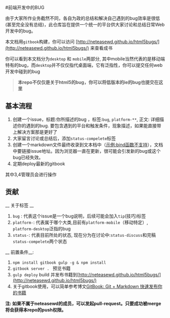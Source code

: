 #前端开发中的BUG

由于大家所作业务截然不同，各自为政的总结和解决自己遇到的bug效率是很低(甚至完全没有总结)，此仓库旨在提供一个统一的平台供大家讨论和总结日常Web开发中的bug。

本文档用`gitbook`构建，你可以访问 [http://neteasewd.github.io/html5bugs/](http://neteasewd.github.io/html5bugs/) 来查看成书

你可以看到本文档分为`desktop` 和 `mobile`两部分, 其中mobile当然代表的是移动端特有的bug，而`desktop`并不仅仅指代桌面端，它有泛指性，你可以提交任何web开发中碰到的bug

> __本repo不仅仅是关于html5的bug，你可以将低版本的ie的bug也提交在这里__

## 基本流程

1. 创建一个issue，标题:你所描述的bug ，标签:`bug`, `platform-**`, 正文: 详细描述你的遇到的bug. 要包含遇到的平台和触发条件，现象描述，如果能直接带上解决方案那是更好了
2. 大家留言讨论或总结后，添加`status-compelete`标签
3. 创建一个markdown文件最终收录到文本档中（[示例:bind函数不支持]()），文档中要链接issue地址。因为浏览器一直在更新，很可能会引发新的bug或这个bug已经失效。
4. 定期deploy最新的gitbook

其中3,4管理员会进行操作



## 贡献

__ 关于标签 __

1. `bug` : 代表这个issue是一个bug说明，后续可能会加入`tip`(技巧)标签
2. `platform-`: 代表属于哪个大类,目前有`platform-mobile`（移动特定）, `platform-desktop`泛指的bug
3. `status-`: 代表目前所处的状态, 现在分为在讨论中:`status-discuss`和完稿`status-compelete`两个状态

__ 前置条件__:

1. `npm install gitbook gulp -g & npm install`
2. `gitbook server . ` 预览书籍
3. `gulp deploy`       build 并发布书籍到[http://neteasewd.github.io/html5bugs/](http://neteasewd.github.io/html5bugs/)
4. 关于gitbook使用，可以简单参考博文[GitBook: Git + Markdown 快速发布你的书籍](http://leeluolee.github.io/2014/07/22/2014-07-22-gitbook-guide/) 

__注: 如果不属于neteasewd的成员，可以发起pull-request。只要成功被merge 将会获得本repo的push权限。__



